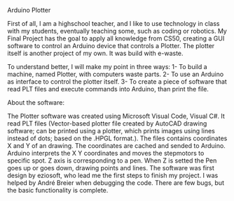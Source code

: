 Arduino Plotter

First of all, I am a highschool teacher, and I like to use technology in class with my students, eventually teaching some, such as coding or robotics.
My Final Project has the goal to apply all knowledge from CS50, creating a GUI software to control an Arduino device that controls a Plotter.
The plotter itself is another project of my own. It was build with e-waste.

To understand better, I will make my point in three ways:
1- To build a machine, named Plotter, with computers waste parts.
2- To use an Arduino as interface to control the plotter itself.
3- To create a piece of software that read PLT files and execute commands into Arduino, than print the file.
 
About the software:

The Plotter software was created using Microsoft Visual Code, Visual C#.
It read PLT files (Vector-based plotter file created by AutoCAD drawing software; can be printed using a plotter, which prints images using lines instead of dots; based on the .HPGL format.). The files contains coordinates X and Y of an drawing.
The coordinates are cached and sended to Arduino.
Arduino interprets the X Y coordinates and moves the stepmotors to specific spot.
Z axis is corresponding to a pen. When Z is setted the Pen goes up or goes down, drawing points and lines.
The software was first design by eziosoft, who lead me the first steps to finish my project. I was helped by André Breier when debugging the code.
There are few bugs, but the basic functionality is complete.


